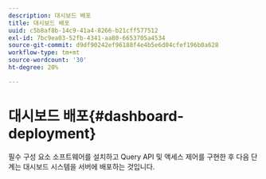 ```yaml
---
description: 대시보드 배포
title: 대시보드 배포
uuid: c5b8af8b-14c9-41a4-8266-b21cff577512
exl-id: 7bc9ea03-52fb-4341-aa80-6653705a4534
source-git-commit: d9df90242ef96188f4e4b5e6d04cfef196b0a628
workflow-type: tm+mt
source-wordcount: '30'
ht-degree: 20%

---
```


# 대시보드 배포{#dashboard-deployment}

필수 구성 요소 소프트웨어를 설치하고 Query API 및 액세스 제어를 구현한 후 다음 단계는 대시보드 시스템을 서버에 배포하는 것입니다.
